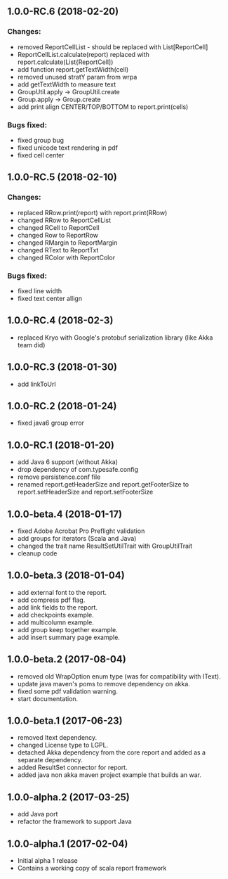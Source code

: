## 1.0.0-RC.6 (2018-02-20)
### Changes:
* removed ReportCellList - should be replaced with List[ReportCell]
* ReportCellList.calculate(report) replaced with report.calculate(List{ReportCell])
* add function report.getTextWidth(cell)
* removed unused stratY param from wrpa
* add getTextWidth to measure text
* GroupUtil.apply -> GroupUtil.create
* Group.apply -> Group.create
* add print align CENTER/TOP/BOTTOM to report.print(cells)

### Bugs fixed:
* fixed group bug
* fixed unicode text rendering in pdf
* fixed cell center



## 1.0.0-RC.5 (2018-02-10)

### Changes:
* replaced RRow.print(report) with report.print(RRow)
* changed RRow to ReportCellList
* changed RCell to ReportCell
* changed Row to ReportRow
* changed RMargin to ReportMargin
* changed RText to ReportTxt
* changed RColor with ReportColor


### Bugs fixed:
* fixed line width
* fixed text center allign





## 1.0.0-RC.4 (2018-02-3)
* replaced Kryo with Google's protobuf serialization library (like Akka team did)

## 1.0.0-RC.3 (2018-01-30)
* add linkToUrl


## 1.0.0-RC.2 (2018-01-24)
* fixed java6 group error


## 1.0.0-RC.1 (2018-01-20)
* add Java 6 support (without Akka)
* drop dependency of com.typesafe.config
* remove persistence.conf file
* renamed report.getHeaderSize and report.getFooterSize to  report.setHeaderSize and report.setFooterSize


## 1.0.0-beta.4 (2018-01-17)
* fixed Adobe Acrobat  Pro Preflight validation
* add groups for iterators (Scala and Java)
* changed the trait name ResultSetUtilTrait with  GroupUtilTrait
* cleanup code



## 1.0.0-beta.3 (2018-01-04)
* add external font to the report.
* add compress pdf flag.
* add link fields to the report.
* add checkpoints example.
* add multicolumn example.
* add group keep together example.
* add insert summary page example.



## 1.0.0-beta.2 (2017-08-04)
* removed old WrapOption enum type (was for compatibility with IText).
* update java maven's poms to remove dependency on akka.
* fixed some pdf validation warning.
* start documentation. 

## 1.0.0-beta.1 (2017-06-23)
* removed Itext dependency.
* changed License type to LGPL.
* detached Akka dependency from the core report and added as a separate dependency.
* added ResultSet connector for report.
* added java non akka maven project example that builds an war.

## 1.0.0-alpha.2 (2017-03-25)
* add Java port
* refactor the framework to support Java


## 1.0.0-alpha.1 (2017-02-04)
* Initial alpha 1 release
* Contains a working copy of scala report framework
